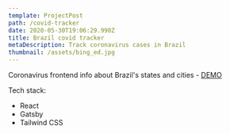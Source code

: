 ```yaml
---
template: ProjectPost
path: /covid-tracker
date: 2020-05-30T19:06:29.990Z
title: Brazil covid tracker
metaDescription: Track coronavirus cases in Brazil
thumbnail: /assets/bing_ed.jpg
---
```

Coronavirus frontend info about Brazil's states and cities - [DEMO](https://infocoronavirusbr.com/)

Tech stack:

* React
* Gatsby
* Tailwind CSS